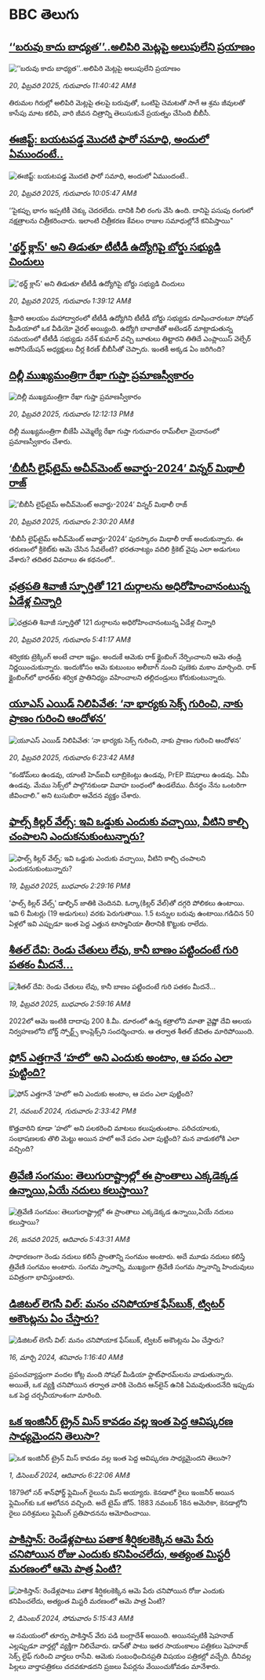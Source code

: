 # BBC తెలుగు## [‘‘బరువు కాదు బాధ్యత’’..అలిపిరి మెట్లపై అలుపులేని ప్రయాణం](https://www.bbc.com/telugu/articles/cj0q8g5yl89o?at_campaign=githubrss)![‘‘బరువు కాదు బాధ్యత’’..అలిపిరి మెట్లపై అలుపులేని ప్రయాణం](https://ichef.bbci.co.uk/ace/standard/240/cpsprodpb/6c41/live/c3eb13f0-ef75-11ef-966d-25c015c09dbc.jpg)_20, ఫిబ్రవరి 2025, గురువారం 11:40:42 AMకి_తిరుమల గిరుల్లో అలిపిరి మెట్లపై  తలపై బరువుతో, ఒంటిపై చెమటతో సాగే ఆ శ్రమ జీవులతో కాసేపు మాట కలిపి, వారి జీవన చిత్రాన్ని తెలుసుకునే ప్రయత్నం చేసింది బీబీసీ.## [ఈజిప్ట్: బయటపడ్డ మొదటి ఫారో సమాధి, అందులో ఏముందంటే..](https://www.bbc.com/telugu/articles/cq6y4l2lyppo?at_campaign=githubrss)![ఈజిప్ట్: బయటపడ్డ మొదటి ఫారో సమాధి, అందులో ఏముందంటే..](https://ichef.bbci.co.uk/ace/standard/240/cpsprodpb/e66f/live/d02bdc20-ef67-11ef-a467-85bd361ad9bb.jpg)_20, ఫిబ్రవరి 2025, గురువారం 10:05:47 AMకి_‘‘పైకప్పు భాగం ఇప్పటికీ చెక్కు చెదరలేదు. దానికి నీలి రంగు వేసి ఉంది. దానిపై పసుపు రంగులో నక్షత్రాలను చిత్రీకరించారు. ఇలాంటి చిత్రీకరణ కేవలం రాజుల సమాధుల్లోనే కనిపిస్తాయి"## ['థర్డ్ క్లాస్' అని తిడుతూ టీటీడీ ఉద్యోగిపై బోర్డు సభ్యుడి చిందులు](https://www.bbc.com/telugu/articles/c2d4gyzg5pgo?at_campaign=githubrss)!['థర్డ్ క్లాస్' అని తిడుతూ టీటీడీ ఉద్యోగిపై బోర్డు సభ్యుడి చిందులు](https://ichef.bbci.co.uk/ace/standard/240/cpsprodpb/e948/live/6d6c97a0-eed6-11ef-bd1b-d536627785f2.jpg)_20, ఫిబ్రవరి 2025, గురువారం 1:39:12 AMకి_శ్రీవారి ఆలయం మహాద్వారంలో టీటీడీ ఉద్యోగిని టీటీడీ బోర్డు సభ్యుడు దూషించారంటూ సోషల్ మీడియాలో ఒక వీడియో వైరల్ అయ్యింది. ఉద్యోగి బాలాజీతో అటెండర్‌ మాట్లాడుతున్న సమయంలో టీటీడీ సభ్యుడు నరేశ్ కుమార్ వచ్చి బూతులు తిట్టారని తితిదే ఎంప్లాయిస్ వెల్ఫేర్ అసోసియేషన్ అధ్యక్షులు చీర్ల కిరణ్ బీబీసీతో చెప్పారు. ఇంతకీ అక్కడ ఏం జరిగింది?## [దిల్లీ ముఖ్యమంత్రిగా రేఖా గుప్తా ప్రమాణస్వీకారం](https://www.bbc.com/telugu/articles/cgq92j1wk8po?at_campaign=githubrss)![దిల్లీ ముఖ్యమంత్రిగా రేఖా గుప్తా ప్రమాణస్వీకారం](https://ichef.bbci.co.uk/ace/standard/240/cpsprodpb/ab5b/live/bf178a80-ef83-11ef-a819-277e390a7a08.jpg)_20, ఫిబ్రవరి 2025, గురువారం 12:12:13 PMకి_దిల్లీ ముఖ్యమంత్రిగా బీజేపీ ఎమ్మెల్యే రేఖా గుప్తా గురువారం రామ్‌లీలా మైదానంలో ప్రమాణస్వీకారం చేశారు.## [‘బీబీసీ లైఫ్‌టైమ్ అచీవ్‌మెంట్ అవార్డు-2024’ విన్నర్ మిథాలీ రాజ్](https://www.bbc.com/telugu/articles/cn4m417d8g9o?at_campaign=githubrss)![‘బీబీసీ లైఫ్‌టైమ్ అచీవ్‌మెంట్ అవార్డు-2024’ విన్నర్ మిథాలీ రాజ్](https://ichef.bbci.co.uk/ace/standard/240/cpsprodpb/48f3/live/4a5a4a20-ef2e-11ef-855c-1dd88cc7dccb.png)_20, ఫిబ్రవరి 2025, గురువారం 2:30:20 AMకి_‘బీబీసీ లైఫ్‌టైమ్ అచీవ్‌మెంట్ అవార్డు-2024’ పురస్కారం మిథాలీ రాజ్ అందుకున్నారు. ఈ తరుణంలో క్రికెట్‌కు ఆమె చేసిన సేవలేంటి? భరతనాట్యం వదిలి క్రికెట్ వైపు ఎలా అడుగులు వేశారు? తదితర వివరాలు ఈ కథనంలో..## [ఛత్రపతి శివాజీ స్ఫూర్తితో 121 దుర్గాలను అధిరోహించానంటున్న ఏడేళ్ల చిన్నారి](https://www.bbc.com/telugu/articles/cdx2l7dw5e1o?at_campaign=githubrss)![ఛత్రపతి శివాజీ స్ఫూర్తితో 121 దుర్గాలను అధిరోహించానంటున్న ఏడేళ్ల చిన్నారి](https://ichef.bbci.co.uk/ace/standard/240/cpsprodpb/b5aa/live/6a577d80-eed8-11ef-a819-277e390a7a08.jpg)_20, ఫిబ్రవరి 2025, గురువారం 5:41:17 AMకి_శర్వికకు ట్రెక్కింగ్ అంటే చాలా ఇష్టం. అందుకే ఆమెకు రాక్ క్లైంబింగ్‌ నేర్పించాలని ఆమె తండ్రి నిర్ణయించుకున్నారు. ఇందుకోసం ఆమె కుటుంబం అలీబాగ్‌ నుంచి పుణెకు మకాం మార్చింది. రాక్ క్లైంబింగ్‌లో భారత్‌కు శర్విక ప్రాతినిధ్యం వహించాలని తల్లిదండ్రులు కోరుకుంటున్నారు.## [యూఎస్ ఎయిడ్ నిలిపివేత: ‘నా భార్యకు సెక్స్ గురించి, నాకు ప్రాణం గురించి ఆందోళన’ ](https://www.bbc.com/telugu/articles/c7vdv3ne9n7o?at_campaign=githubrss)![యూఎస్ ఎయిడ్ నిలిపివేత: ‘నా భార్యకు సెక్స్ గురించి, నాకు ప్రాణం గురించి ఆందోళన’ ](https://ichef.bbci.co.uk/ace/standard/240/cpsprodpb/a710/live/88dcfc90-ef54-11ef-a319-fb4e7360c4ec.jpg)_20, ఫిబ్రవరి 2025, గురువారం 6:23:42 AMకి_“కండోమ్‌లు ఉండవు, యాంటీ హెచ్ఐవీ లూబ్రికెంట్లు ఉండవు, PrEP ఔషధాలు ఉండవు. ఏమీ ఉండవు. మేము సెక్స్‌లో పాల్గొనకుండా వివాహ బంధంలో ఉండలేము. దీనర్థం నేను ఒంటరిగా జీవించాలి.” అని టుసుబిరా ఆవేదన వ్యక్తం చేశారు.## [ఫాల్స్ కిల్లర్‌ వేల్స్‌: ఇవి ఒడ్డుకు ఎందుకు వచ్చాయి, వీటిని కాల్చి చంపాలని ఎందుకనుకుంటున్నారు?](https://www.bbc.com/telugu/articles/c0q1e2y30kno?at_campaign=githubrss)![ఫాల్స్ కిల్లర్‌ వేల్స్‌: ఇవి ఒడ్డుకు ఎందుకు వచ్చాయి, వీటిని కాల్చి చంపాలని ఎందుకనుకుంటున్నారు?](https://ichef.bbci.co.uk/ace/standard/240/cpsprodpb/f9f2/live/83cf7370-eeca-11ef-a319-fb4e7360c4ec.jpg)_19, ఫిబ్రవరి 2025, బుధవారం 2:29:16 PMకి_'ఫాల్స్ కిల్లర్ వేల్స్' డాల్ఫిన్ జాతికి చెందినవి. ఓర్కా(కిల్లర్ వేల్)తో దగ్గరి పోలికలు ఉంటాయి. ఇవి 6 మీటర్లు (19 అడుగులు) వరకు పెరుగుతాయి. 1.5 టన్నుల బరువు ఉంటాయి.గడిచిన 50 ఏళ్లలో ఇవి ఎప్పుడూ ఇంత పెద్ద ఎత్తున టాస్మానియా తీరానికి కొట్టుకు రాలేదు.## [శీతల్ దేవి: రెండు చేతులు లేవు, కానీ బాణం పట్టిందంటే గురి పతకం మీదనే...](https://www.bbc.com/telugu/articles/clyn5ddd5d1o?at_campaign=githubrss)![శీతల్ దేవి: రెండు చేతులు లేవు, కానీ బాణం పట్టిందంటే గురి పతకం మీదనే...](https://ichef.bbci.co.uk/ace/standard/240/cpsprodpb/49a5/live/40ce8450-ee82-11ef-a819-277e390a7a08.jpg)_19, ఫిబ్రవరి 2025, బుధవారం 2:59:16 AMకి_2022లో ఆమె ఇంటికి దాదాపు 200 కి.మీ. దూరంలో ఉన్న కత్రాలోని మాతా వైష్ణో దేవి ఆలయ నిర్వహణలోని బోర్డ్ స్పోర్ట్స్ కాంప్లెక్స్‌ని సందర్శించారు. ఆ తర్వాత శీతల్ జీవితం మారిపోయింది.## [ఫోన్ ఎత్తగానే ‘హలో’ అని ఎందుకు అంటాం, ఆ పదం ఎలా పుట్టింది?](https://www.bbc.com/telugu/articles/cgj7x7gdjq4o?at_campaign=githubrss)![ఫోన్ ఎత్తగానే ‘హలో’ అని ఎందుకు అంటాం, ఆ పదం ఎలా పుట్టింది?](https://ichef.bbci.co.uk/ace/standard/240/cpsprodpb/0618/live/7a20ebb0-a807-11ef-b21e-5359bd56d02f.jpg)_21, నవంబర్ 2024, గురువారం 2:33:42 PMకి_కొత్తవారిని కూడా ‘హలో’ అని పలకరించి మాటలు కలుపుతుంటాం.  పరిచయాలకు, సంభాషణలకు తొలి మెట్టు అయిన హలో అనే పదం ఎలా పుట్టింది? మన వాడుకలోకి ఎలా వచ్చింది?## [త్రివేణి సంగమం: తెలుగురాష్ట్రాల్లో ఈ ప్రాంతాలు ఎక్కడెక్కడ ఉన్నాయి,ఏయే నదులు కలుస్తాయి? ](https://www.bbc.com/telugu/articles/cz7elrr17jeo?at_campaign=githubrss)![త్రివేణి సంగమం: తెలుగురాష్ట్రాల్లో ఈ ప్రాంతాలు ఎక్కడెక్కడ ఉన్నాయి,ఏయే నదులు కలుస్తాయి? ](https://ichef.bbci.co.uk/ace/standard/240/cpsprodpb/9dad/live/7f50e780-da42-11ef-a37f-eba91255dc3d.jpg)_26, జనవరి 2025, ఆదివారం 5:43:31 AMకి_సాధారణంగా రెండు నదులు కలిసే ప్రాంతాన్ని సంగమం అంటారు. అదే మూడు నదులు కలిస్తే త్రివేణి సంగమం అంటారు. సంగమ స్నానాన్ని, ముఖ్యంగా త్రివేణి సంగమ స్నానాన్ని హిందువులు పవిత్రంగా భావిస్తుంటారు.## [డిజిటల్ లెగసీ విల్: మనం చనిపోయాక ఫేస్‌బుక్, ట్విటర్‌ అకౌంట్లను ఏం చేస్తారు?](https://www.bbc.com/telugu/articles/cx0zl1qeyq2o?at_campaign=githubrss)![డిజిటల్ లెగసీ విల్: మనం చనిపోయాక ఫేస్‌బుక్, ట్విటర్‌ అకౌంట్లను ఏం చేస్తారు?](https://ichef.bbci.co.uk/ace/standard/240/cpsprodpb/bea2/live/2323ffd0-e2d4-11ee-9410-0f893255c2a0.jpg)_16, మార్చి 2024, శనివారం 1:16:40 AMకి_ప్రపంచవ్యాప్తంగా వందల కోట్ల మంది సోషల్ మీడియా ఫ్లాట్‌ఫారమ్‌లను వాడుతున్నారు. అయితే, ఒక వ్యక్తి చనిపోయిన తర్వాత వారికి చెందిన ఆన్‌లైన్ ఉనికి ఏమవుతుందనేది ఇప్పుడు ఒక పెద్ద చర్చనీయాంశంగా మారింది.## [ఒక ఇంజినీర్ ట్రైన్ మిస్ కావడం వల్ల ఇంత పెద్ద ఆవిష్కరణ సాధ్యమైందని తెలుసా?](https://www.bbc.com/telugu/articles/c774y4mdrgdo?at_campaign=githubrss)![ఒక ఇంజినీర్ ట్రైన్ మిస్ కావడం వల్ల ఇంత పెద్ద ఆవిష్కరణ సాధ్యమైందని తెలుసా?](https://ichef.bbci.co.uk/ace/standard/240/cpsprodpb/d07c/live/d2f92490-ab19-11ef-8264-5f9791599833.jpg)_1, డిసెంబర్ 2024, ఆదివారం 6:22:06 AMకి_1879లో సర్ శాన్‌ఫోర్డ్ ఫ్లెమింగ్ రైలును మిస్ అయ్యారు. కెనడాలో రైలు ఇంజనీర్ అయిన ఫ్లెమింగ్‌కు ఒక ఆలోచన వచ్చింది. అదే టైమ్ జోన్‌. 
1883 నవంబర్ 18న అమెరికా, కెనడాల్లోని రైలు పరిశ్రమలు ఫ్లెమింగ్ ప్రతిపాదనను ఆమోదించాయి.## [పాకిస్తాన్: రెండేళ్లపాటు పతాక శీర్షికలకెక్కిన ఆమె పేరు  చనిపోయిన రోజు ఎందుకు కనిపించలేదు,  అత్యంత మిస్టరీ మరణంలో ఆమె పాత్ర ఏంటి? ](https://www.bbc.com/telugu/articles/c33dnv8l5yro?at_campaign=githubrss)![పాకిస్తాన్: రెండేళ్లపాటు పతాక శీర్షికలకెక్కిన ఆమె పేరు  చనిపోయిన రోజు ఎందుకు కనిపించలేదు,  అత్యంత మిస్టరీ మరణంలో ఆమె పాత్ర ఏంటి? ](https://ichef.bbci.co.uk/ace/standard/240/cpsprodpb/62a1/live/cea16000-aff7-11ef-bdf5-b7cb2fa86e10.png)_2, డిసెంబర్ 2024, సోమవారం 5:15:43 AMకి_ఆ సమయంలో తూర్పు పాకిస్తాన్ వేరు పడి బంగ్లాదేశ్ అయింది. అయినప్పటికీ షెహనాజ్ ఎల్లప్పుడూ వార్తల్లో వ్యక్తిగా నిలిచేవారు. డాన్‌తో పాటు ఇతర సాయంకాలం పత్రికలు షెహనాజ్ సెక్స్ లైఫ్ గురించి వార్తలు రాసేవి. ఆమెకు సంబంధించినప్రతి విషయం పత్రికల్లో వచ్చేది. దీనివల్ల పిల్లలు వార్తాపత్రికలు చదవకూడదని ప్రజలు పేపర్లను వేయించుకోవడం మానేశారు.